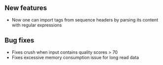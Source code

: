 ## New features

- Now one can import tags from sequence headers by parsing its content with regular expressions

## Bug fixes

- Fixes crush when input contains quality scores > 70
- Fixes excessive memory consumption issue for long read data 
